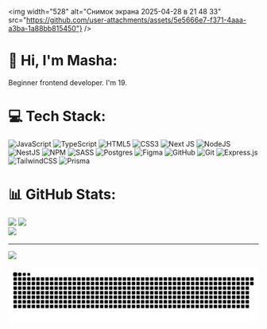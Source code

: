 <!-- Proudly created with GPRM ( https://gprm.itsvg.in ) -->
<img width="528" alt="Снимок экрана 2025-04-28 в 21 48 33" src="https://github.com/user-attachments/assets/5e5666e7-f371-4aaa-a3ba-1a88bb815450"} />

# 💫 Hi, I'm Masha:
Beginner frontend developer. I'm 19.

# 💻 Tech Stack:
![JavaScript](https://img.shields.io/badge/javascript-%23323330.svg?style=for-the-badge&logo=javascript&logoColor=%23F7DF1E) ![TypeScript](https://img.shields.io/badge/typescript-%23007ACC.svg?style=for-the-badge&logo=typescript&logoColor=white) ![HTML5](https://img.shields.io/badge/html5-%23E34F26.svg?style=for-the-badge&logo=html5&logoColor=white) ![CSS3](https://img.shields.io/badge/css3-%231572B6.svg?style=for-the-badge&logo=css3&logoColor=white) ![Next JS](https://img.shields.io/badge/Next-black?style=for-the-badge&logo=next.js&logoColor=white) ![NodeJS](https://img.shields.io/badge/node.js-6DA55F?style=for-the-badge&logo=node.js&logoColor=white) ![NestJS](https://img.shields.io/badge/nestjs-%23E0234E.svg?style=for-the-badge&logo=nestjs&logoColor=white) ![NPM](https://img.shields.io/badge/NPM-%23CB3837.svg?style=for-the-badge&logo=npm&logoColor=white) ![SASS](https://img.shields.io/badge/SASS-hotpink.svg?style=for-the-badge&logo=SASS&logoColor=white) ![Postgres](https://img.shields.io/badge/postgres-%23316192.svg?style=for-the-badge&logo=postgresql&logoColor=white) ![Figma](https://img.shields.io/badge/figma-%23F24E1E.svg?style=for-the-badge&logo=figma&logoColor=white) ![GitHub](https://img.shields.io/badge/github-%23121011.svg?style=for-the-badge&logo=github&logoColor=white) ![Git](https://img.shields.io/badge/git-%23F05033.svg?style=for-the-badge&logo=git&logoColor=white) ![Express.js](https://img.shields.io/badge/express.js-%23404d59.svg?style=for-the-badge&logo=express&logoColor=%2361DAFB) ![TailwindCSS](https://img.shields.io/badge/tailwindcss-%2338B2AC.svg?style=for-the-badge&logo=tailwind-css&logoColor=white) ![Prisma](https://img.shields.io/badge/Prisma-3982CE?style=for-the-badge&logo=Prisma&logoColor=white)
# 📊 GitHub Stats:
![](https://github-readme-stats.vercel.app/api?username=maryess&theme=dark&hide_border=false&include_all_commits=false&count_private=false)
![](https://nirzak-streak-stats.vercel.app/?user=maryess&theme=dark&hide_border=false)<br/>
![](https://github-readme-stats.vercel.app/api/top-langs/?username=maryess&theme=dark&hide_border=false&include_all_commits=false&count_private=false&layout=compact)


---
[![](https://visitcount.itsvg.in/api?id=maryess&icon=0&color=0)](https://visitcount.itsvg.in)

<picture>
  <source media="(prefers-color-scheme: dark)" srcset="https://raw.githubusercontent.com/maryess/maryess/output/github-snake-dark.svg" />
  <source media="(prefers-color-scheme: light)" srcset="https://raw.githubusercontent.com/maryess/maryess/output/github-snake.svg" />
  <img alt="github-snake" src="https://raw.githubusercontent.com/maryess/maryess/output/github-snake.svg" />
</picture>

<!-- Proudly created with GPRM ( https://gprm.itsvg.in ) -->
